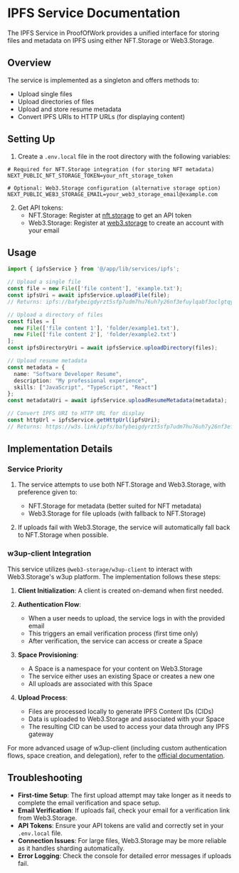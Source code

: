 # IPFS Service Documentation

The IPFS Service in ProofOfWork provides a unified interface for storing files and metadata on IPFS using either NFT.Storage or Web3.Storage.

## Overview

The service is implemented as a singleton and offers methods to:
- Upload single files
- Upload directories of files
- Upload and store resume metadata
- Convert IPFS URIs to HTTP URLs (for displaying content)

## Setting Up

1. Create a `.env.local` file in the root directory with the following variables:

```
# Required for NFT.Storage integration (for storing NFT metadata)
NEXT_PUBLIC_NFT_STORAGE_TOKEN=your_nft_storage_token

# Optional: Web3.Storage configuration (alternative storage option)
NEXT_PUBLIC_WEB3_STORAGE_EMAIL=your_web3_storage_email@example.com
```

2. Get API tokens:
   - NFT.Storage: Register at [nft.storage](https://nft.storage) to get an API token
   - Web3.Storage: Register at [web3.storage](https://web3.storage) to create an account with your email

## Usage

```typescript
import { ipfsService } from '@/app/lib/services/ipfs';

// Upload a single file
const file = new File(['file content'], 'example.txt');
const ipfsUri = await ipfsService.uploadFile(file);
// Returns: ipfs://bafybeigdyrzt5sfp7udm7hu76uh7y26nf3efuylqabf3oclgtqy55fbzdi

// Upload a directory of files
const files = [
  new File(['file content 1'], 'folder/example1.txt'),
  new File(['file content 2'], 'folder/example2.txt')
];
const ipfsDirectoryUri = await ipfsService.uploadDirectory(files);

// Upload resume metadata
const metadata = {
  name: "Software Developer Resume",
  description: "My professional experience",
  skills: ["JavaScript", "TypeScript", "React"]
};
const metadataUri = await ipfsService.uploadResumeMetadata(metadata);

// Convert IPFS URI to HTTP URL for display
const httpUrl = ipfsService.getHttpUrl(ipfsUri);
// Returns: https://w3s.link/ipfs/bafybeigdyrzt5sfp7udm7hu76uh7y26nf3efuylqabf3oclgtqy55fbzdi
```

## Implementation Details

### Service Priority

1. The service attempts to use both NFT.Storage and Web3.Storage, with preference given to:
   - NFT.Storage for metadata (better suited for NFT metadata)
   - Web3.Storage for file uploads (with fallback to NFT.Storage)

2. If uploads fail with Web3.Storage, the service will automatically fall back to NFT.Storage when possible.

### w3up-client Integration

This service utilizes `@web3-storage/w3up-client` to interact with Web3.Storage's w3up platform. The implementation follows these steps:

1. **Client Initialization**: A client is created on-demand when first needed.

2. **Authentication Flow**:
   - When a user needs to upload, the service logs in with the provided email
   - This triggers an email verification process (first time only)
   - After verification, the service can access or create a Space

3. **Space Provisioning**:
   - A Space is a namespace for your content on Web3.Storage
   - The service either uses an existing Space or creates a new one
   - All uploads are associated with this Space

4. **Upload Process**:
   - Files are processed locally to generate IPFS Content IDs (CIDs)
   - Data is uploaded to Web3.Storage and associated with your Space
   - The resulting CID can be used to access your data through any IPFS gateway

For more advanced usage of w3up-client (including custom authentication flows, space creation, and delegation), refer to the [official documentation](https://web3.storage/docs/w3up-client/).

## Troubleshooting

- **First-time Setup**: The first upload attempt may take longer as it needs to complete the email verification and space setup.
- **Email Verification**: If uploads fail, check your email for a verification link from Web3.Storage.
- **API Tokens**: Ensure your API tokens are valid and correctly set in your `.env.local` file.
- **Connection Issues**: For large files, Web3.Storage may be more reliable as it handles sharding automatically.
- **Error Logging**: Check the console for detailed error messages if uploads fail. 